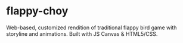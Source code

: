 # flappy-choy
Web-based, customized rendition of traditional flappy bird game with storyline and animations. Built with JS Canvas & HTML5/CSS.
